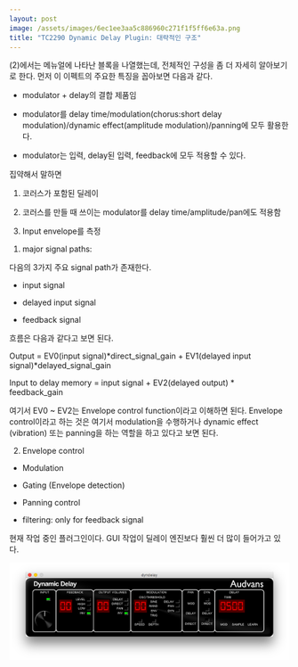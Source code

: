 ```yaml
---
layout: post
image: /assets/images/6ec1ee3aa5c886960c271f1f5ff6e63a.png
title: "TC2290 Dynamic Delay Plugin: 대략적인 구조"
---
```



(2)에서는 메뉴얼에 나타난 블록을 나열했는데, 전체적인 구성을 좀 더 자세히 알아보기로 한다. 먼저 이 이펙트의 주요한 특징을 꼽아보면 다음과 같다.




- modulator + delay의 결합 제품임

- modulator를 delay time/modulation(chorus:short delay modulation)/dynamic effect(amplitude modulation)/panning에 모두 활용한다.

- modulator는 입력, delay된 입력, feedback에 모두 적용할 수 있다.




집약해서 말하면 

1) 코러스가 포함된 딜레이

2) 코러스를 만들 때 쓰이는 modulator를 delay time/amplitude/pan에도 적용함

3) Input envelope를 측정




1. major signal paths: 




다음의 3가지 주요 signal path가 존재한다.




- input signal

- delayed input signal

- feedback signal




흐름은 다음과 같다고 보면 된다.




Output = EV0(input signal)*direct_signal_gain + EV1(delayed input signal)*delayed_signal_gain 




Input to delay memory = input signal + EV2(delayed output) * feedback_gain




여기서 EV0 ~ EV2는 Envelope control function이라고 이해하면 된다. Envelope control이라고 하는 것은 여기서 modulation을 수행하거나 dynamic effect (vibration) 또는 panning을 하는 역할을 하고 있다고 보면 된다. 




2. Envelope control




- Modulation

- Gating (Envelope detection)

- Panning control

- filtering: only for feedback signal




현재 작업 중인 플러그인이다. GUI 작업이 딜레이 엔진보다 훨씬 더 많이 들어가고 있다. 




![image](/assets/images/6ec1ee3aa5c886960c271f1f5ff6e63a.png)





